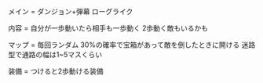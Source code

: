 メイン =
    ダンジョン+弾幕
    ローグライク

内容 =
    自分が一歩動いたら相手も一歩動く
        2歩動く敵もいるかも

マップ =
    毎回ランダム
    30%の確率で宝箱があって敵を倒したときに開ける
    迷路型で通路の幅は1~5マスくらい

装備 =
    つけると2歩動ける装備
